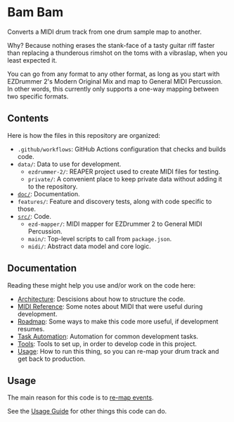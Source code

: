# Bam Bam

Converts a MIDI drum track from one drum sample map to another.

Why? Because nothing erases the stank-face of a tasty guitar riff faster than replacing a
thunderous rimshot on the toms with a vibraslap, when you least expected it.

You can go from any format to any other format, as long as you start with EZDrummer 2's Modern
Original Mix and map to General MIDI Percussion. In other words, this currently only supports a
one-way mapping between two specific formats.

## Contents

Here is how the files in this repository are organized:

- `.github/workflows`: GitHub Actions configuration that checks and builds code.
- `data/`: Data to use for development.
  - `ezdrummer-2/`: REAPER project used to create MIDI files for testing.
  - `private/`: A convenient place to keep private data without adding it to the repository.
- [`doc/`](#documentation): Documentation.
- `features/`: Feature and discovery tests, along with code specific to those.
- [`src/`](./doc/architecture.md#02-code-structure): Code.
  - `ezd-mapper/`: MIDI mapper for EZDrummer 2 to General MIDI Percussion.
  - `main/`: Top-level scripts to call from `package.json`.
  - `midi/`: Abstract data model and core logic.

## Documentation

Reading these might help you use and/or work on the code here:

- [Architecture](./doc/architecture.md): Descisions about how to structure the code.
- [MIDI Reference](./doc/midi.md): Some notes about MIDI that were useful during development.
- [Roadmap](./doc/roadmap.md): Some ways to make this code more useful, if development resumes.
- [Task Automation](./doc/task-automation.md): Automation for common development tasks.
- [Tools](./doc/tools.md): Tools to set up, in order to develop code in this project.
- [Usage](./doc/usage.md): How to run this thing, so you can re-map your drum track and get back to
  production.

## Usage

The main reason for this code is to [re-map events](./doc/usage.md#remap-events).

See the [Usage Guide](./doc/usage.md) for other things this code can do.
